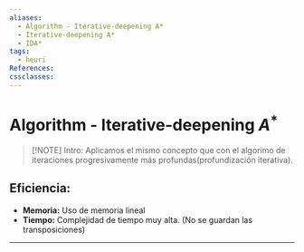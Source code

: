 ```yaml
---
aliases:
  - Algorithm - Iterative-deepening A*
  - Iterative-deepening A*
  - IDA*
tags:
  - heuri
References: 
cssclasses:
---
```

# Algorithm - Iterative-deepening $A^*$

> [!NOTE] Intro: 
> Aplicamos el mismo concepto que con el algorimo de iteraciones progresivamente más profundas(profundización iterativa). 


## Eficiencia: 
+ **Memoria:** Uso de memoria lineal 
+ **Tiempo:** Complejidad de tiempo muy alta. (No se guardan las transposiciones)


***